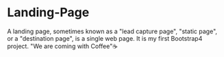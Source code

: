 # Landing-Page
A landing page, sometimes known as a "lead capture page", "static page", or a "destination page", is a single web page.
It is my first Bootstrap4 project.
"We are coming with Coffee"☕
